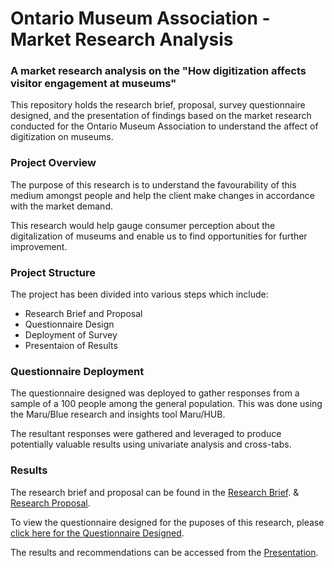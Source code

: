 
# Ontario Museum Association - Market Research Analysis
### **A market research analysis on the "How digitization affects visitor engagement at museums"**
This repository holds the research brief, proposal, survey questionnaire designed, and the presentation of findings based on the market research conducted for the Ontario Museum Association to understand the affect of digitization on museums.


### Project Overview
The purpose of this research is to understand the favourability of this medium amongst people and help the client make changes in accordance with the market demand.

This research would help gauge consumer perception about the digitalization of museums and enable us to find opportunities for further improvement.


### Project Structure
The project has been divided into various steps which include:

- Research Brief and Proposal<br />
- Questionnaire Design<br />
- Deployment of Survey<br />
- Presentaion of Results

### Questionnaire Deployment
The questionnaire designed was deployed to gather responses from a sample of a 100 people among the general population. This was done using the Maru/Blue research and insights tool Maru/HUB.

The resultant responses were gathered and leveraged to produce potentially valuable results using univariate analysis and cross-tabs.


### Results
The research brief and proposal can be found in the [Research Brief](https://github.com/HShamilSamsudeen/OMA_Market_Research_Data_Analysis/blob/main/OMA_Research_Brief.pdf). & [Research Proposal](https://github.com/HShamilSamsudeen/OMA_Market_Research_Data_Analysis/blob/main/OMA_Research_Proposal.pdf).

To view the questionnaire designed for the puposes of this research, please [click here for the Questionnaire Designed](https://github.com/HShamilSamsudeen/OMA_Market_Research_Data_Analysis/blob/main/OMA_Questionnaire_Design.pdf).

The results and recommendations can be accessed from the [Presentation](https://github.com/HShamilSamsudeen/OMA_Market_Research_Data_Analysis/blob/main/OMA_Results_Presentation_Compressed.pdf). 

